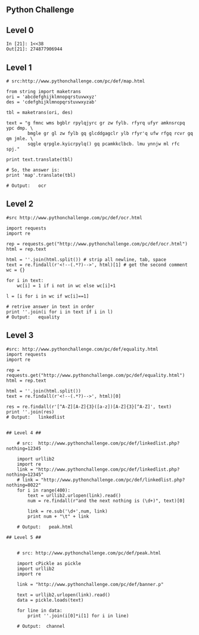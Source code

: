 Python Challenge
---

## Level 0


    In [21]: 1<<38
    Out[21]: 274877906944



## Level 1

    # src:http://www.pythonchallenge.com/pc/def/map.html
     
    from string import maketrans
    ori = 'abcdefghijklmnopqrstuvwxyz'
    des = 'cdefghijklmnopqrstuvwxyzab'
     
    tbl = maketrans(ori, des)
     
    text = "g fmnc wms bgblr rpylqjyrc gr zw fylb. rfyrq ufyr amknsrcpq ypc dmp. \
            bmgle gr gl zw fylb gq glcddgagclr ylb rfyr'q ufw rfgq rcvr gq qm jmle. \
            sqgle qrpgle.kyicrpylq() gq pcamkkclbcb. lmu ynnjw ml rfc spj."
            
    print text.translate(tbl)
     
    # So, the answer is:
    print 'map'.translate(tbl)
     
    # Output:   ocr


## Level 2 ##


    #src http://www.pythonchallenge.com/pc/def/ocr.html
     
    import requests
    import re
     
    rep = requests.get("http://www.pythonchallenge.com/pc/def/ocr.html")
    html = rep.text
     
    html = ''.join(html.split()) # strip all newline, tab, space
    text = re.findall(r'<!--(.*?)-->', html)[1] # get the second comment
    wc = {}
     
    for i in text:
        wc[i] = 1 if i not in wc else wc[i]+1
     
    l = [i for i in wc if wc[i]==1]
     
    # retrive answer in text in order
    print ''.join(i for i in text if i in l)
    # Output:   equality


## Level 3 ##

    #src: http://www.pythonchallenge.com/pc/def/equality.html
    import requests
    import re
     
    rep = requests.get("http://www.pythonchallenge.com/pc/def/equality.html")
    html = rep.text
     
    html = ''.join(html.split()) 
    text = re.findall(r'<!--(.*?)-->', html)[0] 
     
    res = re.findall(r'[^A-Z][A-Z]{3}([a-z])[A-Z]{3}[^A-Z]', text)
    print ''.join(res) 
    # Output:   linkedlist
```

## Level 4 ##

    # src:  http://www.pythonchallenge.com/pc/def/linkedlist.php?nothing=12345
     
    import urllib2
    import re
    link = "http://www.pythonchallenge.com/pc/def/linkedlist.php?nothing=12345"
    # link = "http://www.pythonchallenge.com/pc/def/linkedlist.php?nothing=8022"
    for i in range(400):
        text = urllib2.urlopen(link).read()
        num = re.findall(r"and the next nothing is (\d+)", text)[0]
     
        link = re.sub('\d+',num, link)
        print num + "\t" + link
        
    # Output:   peak.html

## Level 5 ##


    # src: http://www.pythonchallenge.com/pc/def/peak.html
     
    import cPickle as pickle
    import urllib2
    import re
     
    link = "http://www.pythonchallenge.com/pc/def/banner.p"
     
    text = urllib2.urlopen(link).read()
    data = pickle.loads(text)
     
    for line in data:
        print ''.join(i[0]*i[1] for i in line)
     
    # Output:  channel


